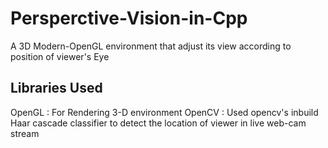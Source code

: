 # Persperctive-Vision-in-Cpp
A 3D Modern-OpenGL environment that adjust its view according to position of viewer's Eye

## Libraries Used 
OpenGL : For Rendering 3-D environment 
OpenCV : Used opencv's inbuild Haar cascade classifier to detect the location of viewer in live web-cam stream 
